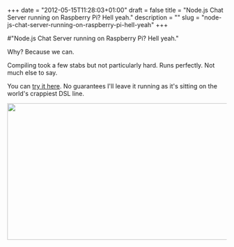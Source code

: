 +++
date = "2012-05-15T11:28:03+01:00"
draft = false
title = "Node.js Chat Server running on Raspberry Pi? Hell yeah."
description = ""
slug = "node-js-chat-server-running-on-raspberry-pi-hell-yeah"
+++

#"Node.js Chat Server running on Raspberry Pi? Hell yeah."

Why? Because we can.

Compiling took a few stabs but not particularly hard. Runs perfectly. Not much else to say.

You can <a href="http://bandonmines.dyndns.org/">try it here</a>. No guarantees I'll leave it running as it's sitting on the world's crappiest DSL line.

<a href="https://s3-eu-west-1.amazonaws.com/conoroneill.net/wp-content/uploads/2012/05/desktop-1_001.png"><img class="alignnone size-large wp-image-728" title="desktop 1_001" src="https://s3-eu-west-1.amazonaws.com/conoroneill.net/wp-content/uploads/2012/05/desktop-1_001-1024x552.png" alt="" width="584" height="314" /></a>